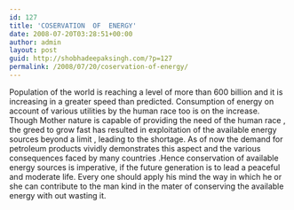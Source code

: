 ```yaml
---
id: 127
title: 'COSERVATION  OF  ENERGY'
date: 2008-07-20T03:28:51+00:00
author: admin
layout: post
guid: http://shobhadeepaksingh.com/?p=127
permalink: /2008/07/20/coservation-of-energy/
---
```

Population of the world is reaching a level of more than 600 billion and it is increasing in a greater speed than predicted. Consumption of energy on account of various utilities by the human race too is on the increase. Though Mother nature is capable of providing the need of the human race , the greed to grow fast has resulted in exploitation of the available energy sources beyond a limit , leading to the shortage. As of now the demand for petroleum products vividly demonstrates this aspect and the various consequences faced by many countries .Hence conservation of available energy sources is imperative, if the future generation is to lead a peaceful and moderate life. Every one should apply his mind the way in which he or she can contribute to the man kind in the mater of conserving the available energy with out wasting it.